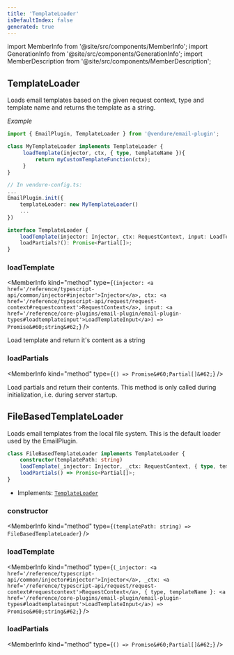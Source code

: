 ```yaml
---
title: 'TemplateLoader'
isDefaultIndex: false
generated: true
---
```


<!-- This file was generated from the Vendure source. Do not modify. Instead, re-run the "docs:build" script -->

import MemberInfo from '@site/src/components/MemberInfo';
import GenerationInfo from '@site/src/components/GenerationInfo';
import MemberDescription from '@site/src/components/MemberDescription';

## TemplateLoader

<GenerationInfo sourceFile="packages/email-plugin/src/template-loader/template-loader.ts" sourceLine="32" packageName="@vendure/email-plugin" />

Loads email templates based on the given request context, type and template name
and returns the template as a string.

_Example_

```ts
import { EmailPlugin, TemplateLoader } from '@vendure/email-plugin';

class MyTemplateLoader implements TemplateLoader {
     loadTemplate(injector, ctx, { type, templateName }){
         return myCustomTemplateFunction(ctx);
     }
}

// In vendure-config.ts:
...
EmailPlugin.init({
    templateLoader: new MyTemplateLoader()
    ...
})
```

```ts title="Signature"
interface TemplateLoader {
    loadTemplate(injector: Injector, ctx: RequestContext, input: LoadTemplateInput): Promise<string>;
    loadPartials?(): Promise<Partial[]>;
}
```

<div className="members-wrapper">

### loadTemplate

<MemberInfo kind="method" type={`(injector: <a href='/reference/typescript-api/common/injector#injector'>Injector</a>, ctx: <a href='/reference/typescript-api/request/request-context#requestcontext'>RequestContext</a>, input: <a href='/reference/core-plugins/email-plugin/email-plugin-types#loadtemplateinput'>LoadTemplateInput</a>) => Promise&#60;string&#62;`} />

Load template and return it's content as a string

### loadPartials

<MemberInfo kind="method" type={`() => Promise&#60;Partial[]&#62;`} />

Load partials and return their contents.
This method is only called during initialization, i.e. during server startup.

</div>

## FileBasedTemplateLoader

<GenerationInfo sourceFile="packages/email-plugin/src/template-loader/file-based-template-loader.ts" sourceLine="17" packageName="@vendure/email-plugin" />

Loads email templates from the local file system. This is the default
loader used by the EmailPlugin.

```ts title="Signature"
class FileBasedTemplateLoader implements TemplateLoader {
    constructor(templatePath: string)
    loadTemplate(_injector: Injector, _ctx: RequestContext, { type, templateName }: LoadTemplateInput) => Promise<string>;
    loadPartials() => Promise<Partial[]>;
}
```

- Implements: <code><a href='/reference/core-plugins/email-plugin/template-loader#templateloader'>TemplateLoader</a></code>

<div className="members-wrapper">

### constructor

<MemberInfo kind="method" type={`(templatePath: string) => FileBasedTemplateLoader`} />

### loadTemplate

<MemberInfo kind="method" type={`(_injector: <a href='/reference/typescript-api/common/injector#injector'>Injector</a>, _ctx: <a href='/reference/typescript-api/request/request-context#requestcontext'>RequestContext</a>, { type, templateName }: <a href='/reference/core-plugins/email-plugin/email-plugin-types#loadtemplateinput'>LoadTemplateInput</a>) => Promise&#60;string&#62;`} />

### loadPartials

<MemberInfo kind="method" type={`() => Promise&#60;Partial[]&#62;`} />

</div>
